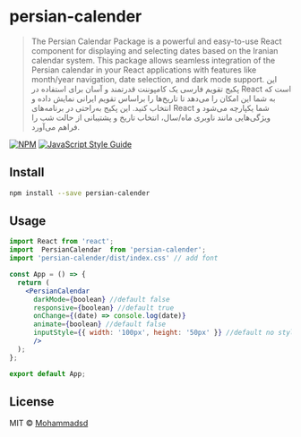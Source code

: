 # persian-calender

> The Persian Calendar Package is a powerful and easy-to-use React component for displaying and selecting dates based on the Iranian  calendar system. This package allows seamless integration of the Persian calendar in your React applications with features like month/year navigation, date selection, and dark mode support. این پکیج تقویم فارسی یک کامپوننت قدرتمند و آسان برای استفاده در React است که به شما این امکان را می‌دهد تا تاریخ‌ها را براساس تقویم ایرانی  نمایش داده و انتخاب کنید. این پکیج به‌راحتی در برنامه‌های React شما یکپارچه می‌شود و ویژگی‌هایی مانند ناوبری ماه/سال، انتخاب تاریخ و پشتیبانی از حالت شب را فراهم می‌آورد.

[![NPM](https://img.shields.io/npm/v/persian-calender.svg)](https://www.npmjs.com/package/persian-calender) [![JavaScript Style Guide](https://img.shields.io/badge/code_style-standard-brightgreen.svg)](https://standardjs.com)

## Install

```bash
npm install --save persian-calender
```

## Usage

```jsx
import React from 'react';
import  PersianCalendar  from 'persian-calender';
import 'persian-calender/dist/index.css' // add font

const App = () => {
  return (
    <PersianCalendar
      darkMode={boolean} //default false
      responsive={boolean} //default true
      onChange={(date) => console.log(date)} 
      animate={boolean} //default false 
      inputStyle={{ width: '100px', height: '50px' }} //default no style
      />
  );
};

export default App;

```

## License

MIT © [Mohammadsd](https://github.com/Mohammadsd)
